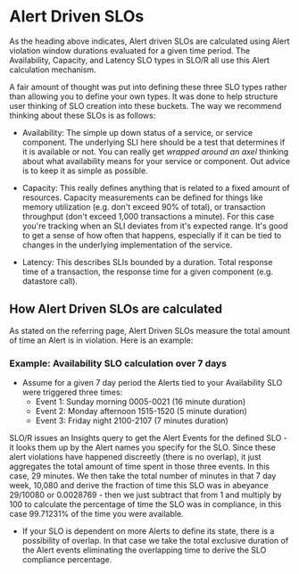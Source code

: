 # Alert Driven SLOs
 
As the heading above indicates, Alert driven SLOs are calculated using Alert violation window durations evaluated for a given time period. The Availability, Capacity, and Latency SLO types in SLO/R all use this Alert calculation mechanism.
 
A fair amount of thought was put into defining these three SLO types rather than allowing you to define your own types. It was done to help structure user thinking of SLO creation into these buckets. The way we recommend thinking about these SLOs is as follows:
 
- Availability: The simple up down status of a service, or service component. The underlying SLI here should be a test that determines if it is available or not. You can really get _wrapped around an axel_ thinking about what availability means for your service or component. Out advice is to keep it as simple as possible.
 
- Capacity: This really defines anything that is related to a fixed amount of resources. Capacity measurements can be defined for things like memory utilization (e.g. don't exceed 90% of total), or transaction throughput (don't exceed 1,000 transactions a minute). For this case you're tracking when an SLI deviates from it's expected range. It's good to get a sense of how often that happens, especially if it can be tied to changes in the underlying implementation of the service.
 
- Latency: This describes SLIs bounded by a duration. Total response time of a transaction, the response time for a given component (e.g. datastore call).
 
## How Alert Driven SLOs are calculated
 
As stated on the referring page, Alert Driven SLOs measure the total amount of time an Alert is in violation. Here is an example:
 
### Example: Availability SLO calculation over 7 days
 
- Assume for a given 7 day period the Alerts tied to your Availability SLO were triggered three times:
    - Event 1: Sunday morning 0005-0021 (16 minute duration)
    - Event 2: Monday afternoon 1515-1520 (5 minute duration)
    - Event 3: Friday night 2100-2107 (7 minutes duration)
 
SLO/R issues an Insights query to get the Alert Events for the defined SLO - it looks them up by the Alert names you specify for the SLO. Since these alert violations have happened discreetly (there is no overlap), it just aggregates the total amount of time spent in those three events. In this case, 29 minutes. We then take the total number of minutes in that 7 day week, 10,080 and derive the fraction of time this SLO was in abeyance 29/10080 or 0.0028769 - then we just subtract that from 1 and multiply by 100 to calculate the percentage of time the SLO was in compliance, in this case 99.71231% of the time you were available.
 
- If your SLO is dependent on more Alerts to define its state, there is a possibility of overlap. In that case we take the total exclusive duration of the Alert events eliminating the overlapping time to derive the SLO compliance percentage.
 